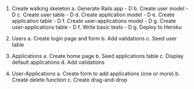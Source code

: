 1. Create walking skeleton
   a. Generate Rails app - D
   b. Create user model - D
   c. Create user table - D
   d. Create application model - D
   e. Create application table - D
   f. Create user-applications model - D
   g. Create user-applications table - D
   f. Write basic tests - D
   g. Deploy to Heroku

2. Users
   a. Create login page and form
   b. Add validations
   c. Seed user table

3. Applications
   a. Create home page
   b. Seed applications table
   c. Display default applications
   d. Add validations

4. User-Applications
   a. Create form to add applications (one or more)
   b. Create delete function
   c. Create drag-and-drop